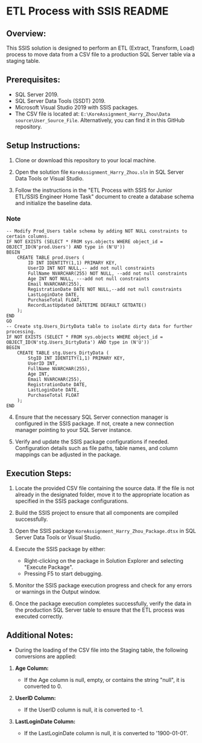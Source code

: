 # ETL Process with SSIS README

## Overview:
This SSIS solution is designed to perform an ETL (Extract, Transform, Load) process to move data from a CSV file to a production SQL Server table via a staging table.

## Prerequisites:
- SQL Server 2019.
- SQL Server Data Tools (SSDT) 2019.
- Microsoft Visual Studio 2019 with SSIS packages.
- The CSV file is located at: `E:\KoreAssignment_Harry_Zhou\Data source\User_Source_File`. Alternatively, you can find it in this GitHub repository.

## Setup Instructions:
1. Clone or download this repository to your local machine.

2. Open the solution file `KoreAssignment_Harry_Zhou.sln` in SQL Server Data Tools or Visual Studio.

3. Follow the instructions in the "ETL Process with SSIS for Junior ETL/SSIS Engineer Home Task" document to create a database schema and initialize the baseline data.

### Note

```
-- Modify Prod_Users table schema by adding NOT NULL constraints to certain columns.
IF NOT EXISTS (SELECT * FROM sys.objects WHERE object_id = OBJECT_ID(N'prod.Users') AND type in (N'U'))
BEGIN
    CREATE TABLE prod.Users (
        ID INT IDENTITY(1,1) PRIMARY KEY,
        UserID INT NOT NULL,-- add not null constraints
        FullName NVARCHAR(255) NOT NULL, --add not null constraints
        Age INT NOT NULL, ---add not null constraints
        Email NVARCHAR(255),
        RegistrationDate DATE NOT NULL,--add not null constraints
        LastLoginDate DATE,
        PurchaseTotal FLOAT,
        RecordLastUpdated DATETIME DEFAULT GETDATE()
    );
END
GO
-- Create stg.Users_DirtyData table to isolate dirty data for further processing.
IF NOT EXISTS (SELECT * FROM sys.objects WHERE object_id = OBJECT_ID(N'stg.Users_DirtyData') AND type in (N'U'))
BEGIN
    CREATE TABLE stg.Users_DirtyData (
        StgID INT IDENTITY(1,1) PRIMARY KEY,
        UserID INT,
        FullName NVARCHAR(255),
        Age INT,
        Email NVARCHAR(255),
        RegistrationDate DATE,
        LastLoginDate DATE,
        PurchaseTotal FLOAT
    );
END

```

4. Ensure that the necessary SQL Server connection manager is configured in the SSIS package. If not, create a new connection manager pointing to your SQL Server instance.

5. Verify and update the SSIS package configurations if needed. Configuration details such as file paths, table names, and column mappings can be adjusted in the package.

## Execution Steps:
1. Locate the provided CSV file containing the source data. If the file is not already in the designated folder, move it to the appropriate location as specified in the SSIS package configurations.

2. Build the SSIS project to ensure that all components are compiled successfully.

3. Open the SSIS package `KoreAssignment_Harry_Zhou_Package.dtsx` in SQL Server Data Tools or Visual Studio.

4. Execute the SSIS package by either:
   - Right-clicking on the package in Solution Explorer and selecting "Execute Package".
   - Pressing F5 to start debugging.

5. Monitor the SSIS package execution progress and check for any errors or warnings in the Output window.

6. Once the package execution completes successfully, verify the data in the production SQL Server table to ensure that the ETL process was executed correctly.

## Additional Notes:
- During the loading of the CSV file into the Staging table, the following conversions are applied:

1. **Age Column:**
   - If the Age column is null, empty, or contains the string "null", it is converted to 0.

2. **UserID Column:**
   - If the UserID column is null, it is converted to -1.

3. **LastLoginDate Column:**
   - If the LastLoginDate column is null, it is converted to '1900-01-01'.




